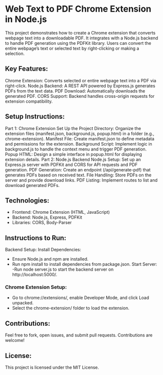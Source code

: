 # Web Text to PDF Chrome Extension in Node.js
This project demonstrates how to create a Chrome extension that converts webpage text into a downloadable PDF. It integrates with a Node.js backend to handle PDF generation using the PDFKit library. Users can convert the entire webpage’s text or selected text by right-clicking or making a selection.

## Key Features:
Chrome Extension: Converts selected or entire webpage text into a PDF via right-click.
Node.js Backend: A REST API powered by Express.js generates PDFs from the text data.
PDF Download: Automatically downloads the generated PDF.
CORS Support: Backend handles cross-origin requests for extension compatibility.

## Setup Instructions:
Part 1: Chrome Extension
Set Up the Project Directory: Organize the extension files (manifest.json, background.js, popup.html) in a folder (e.g., chrome-extension).
Manifest File: Create manifest.json to define metadata and permissions for the extension.
Background Script: Implement logic in background.js to handle the context menu and trigger PDF generation.
Popup HTML: Design a simple interface in popup.html for displaying extension details.
Part 2: Node.js Backend
Node.js Setup: Set up an Express.js server with PDFKit and CORS for API requests and PDF generation.
PDF Generation: Create an endpoint (/api/generate-pdf) that generates PDFs based on received text.
File Handling: Store PDFs on the server and provide download links.
PDF Listing: Implement routes to list and download generated PDFs.

## Technologies:
- Frontend: Chrome Extension (HTML, JavaScript)
- Backend: Node.js, Express, PDFKit
- Libraries: CORS, Body-Parser

## Instructions to Run:
Backend Setup:
Install Dependencies:
- Ensure Node.js and npm are installed.
- Run npm install to install dependencies from package.json.
Start Server:
-Run node server.js to start the backend server on http://localhost:5000/.

### Chrome Extension Setup:
- Go to chrome://extensions/, enable Developer Mode, and click Load unpacked.
- Select the chrome-extension/ folder to load the extension.

## Contributions:
Feel free to fork, open issues, and submit pull requests. Contributions are welcome!

## License:
This project is licensed under the MIT License.
